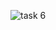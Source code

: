 ![task 6](https://github.com/Yasintha-Serasinghe/Food-Store-Application-UI-UX-Design/assets/150212148/7341900f-d979-47ac-bd9e-ffea8704019c)
